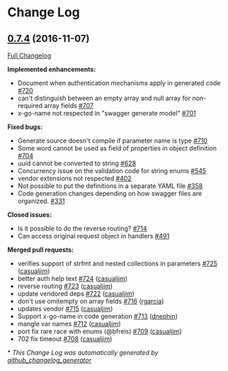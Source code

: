 # Change Log

## [0.7.4](https://github.com/thetreep/go-swagger/tree/0.7.4) (2016-11-07)
[Full Changelog](https://github.com/thetreep/go-swagger/compare/0.7.3...0.7.4)

**Implemented enhancements:**

- Document when authentication mechanisms apply in generated code [\#720](https://github.com/thetreep/go-swagger/issues/720)
- can't distinguish between an empty array and null array for non-required array fields [\#707](https://github.com/thetreep/go-swagger/issues/707)
- x-go-name not respected in "swagger generate model" [\#701](https://github.com/thetreep/go-swagger/issues/701)

**Fixed bugs:**

- Generate source doesn't compile if parameter name is type [\#710](https://github.com/thetreep/go-swagger/issues/710)
- Some word cannot be used as field of properties in object definition [\#704](https://github.com/thetreep/go-swagger/issues/704)
- uuid cannot be converted to string [\#628](https://github.com/thetreep/go-swagger/issues/628)
- Concurrency issue on the validation code for string enums [\#545](https://github.com/thetreep/go-swagger/issues/545)
- vendor extensions not respected [\#402](https://github.com/thetreep/go-swagger/issues/402)
- Not possible to put the definitions in a separate YAML file [\#358](https://github.com/thetreep/go-swagger/issues/358)
- Code generation changes depending on how swagger files are organized. [\#331](https://github.com/thetreep/go-swagger/issues/331)

**Closed issues:**

- Is it possible to do the reverse routing? [\#714](https://github.com/thetreep/go-swagger/issues/714)
- Can access original request object in handlers [\#491](https://github.com/thetreep/go-swagger/issues/491)

**Merged pull requests:**

- verifies support of strfmt and nested collections in parameters [\#725](https://github.com/thetreep/go-swagger/pull/725) ([casualjim](https://github.com/casualjim))
- better auth help text [\#724](https://github.com/thetreep/go-swagger/pull/724) ([casualjim](https://github.com/casualjim))
- reverse routing [\#723](https://github.com/thetreep/go-swagger/pull/723) ([casualjim](https://github.com/casualjim))
- update vendored deps [\#722](https://github.com/thetreep/go-swagger/pull/722) ([casualjim](https://github.com/casualjim))
- don't use omitempty on array fields [\#716](https://github.com/thetreep/go-swagger/pull/716) ([rgarcia](https://github.com/rgarcia))
- updates vendor [\#715](https://github.com/thetreep/go-swagger/pull/715) ([casualjim](https://github.com/casualjim))
- Support x-go-name in code generation [\#713](https://github.com/thetreep/go-swagger/pull/713) ([dnephin](https://github.com/dnephin))
- mangle var names [\#712](https://github.com/thetreep/go-swagger/pull/712) ([casualjim](https://github.com/casualjim))
- port fix rare race with enums \(@bfreis\) [\#709](https://github.com/thetreep/go-swagger/pull/709) ([casualjim](https://github.com/casualjim))
- 702 fix timeout [\#708](https://github.com/thetreep/go-swagger/pull/708) ([casualjim](https://github.com/casualjim))

\* *This Change Log was automatically generated by [github_changelog_generator](https://github.com/skywinder/Github-Changelog-Generator)*
